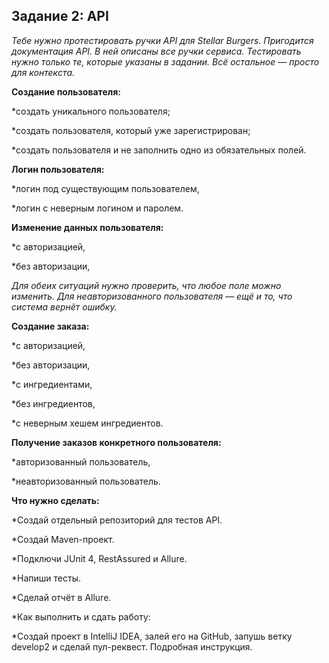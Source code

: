 **﻿Задание 2: API**
-------------------------------------------------------------------------------------------------------------------------------------------------------------------------------------------------------------------
*Тебе нужно протестировать ручки API для Stellar Burgers. Пригодится документация API. В ней описаны все ручки сервиса. Тестировать нужно только те, которые указаны в задании. Всё остальное — просто для контекста.*

**Создание пользователя:**

*создать уникального пользователя;

*создать пользователя, который уже зарегистрирован;

*создать пользователя и не заполнить одно из обязательных полей.

**Логин пользователя:**

*логин под существующим пользователем,

*логин с неверным логином и паролем.

**Изменение данных пользователя:**

*с авторизацией,

*без авторизации,

*Для обеих ситуаций нужно проверить, что любое поле можно изменить. Для неавторизованного пользователя — ещё и то, что система вернёт ошибку.*

**Создание заказа:**

*с авторизацией,

*без авторизации,

*с ингредиентами,

*без ингредиентов,

*с неверным хешем ингредиентов.


**Получение заказов конкретного пользователя:**

*авторизованный пользователь,

*неавторизованный пользователь.

**Что нужно сделать:**

*Создай отдельный репозиторий для тестов API.

*Создай Maven-проект.

*Подключи JUnit 4, RestAssured и Allure.

*Напиши тесты.

*Сделай отчёт в Allure.

*Как выполнить и сдать работу:

*Создай проект в IntelliJ IDEA, залей его на GitHub, запушь ветку develop2 и сделай пул-реквест. Подробная инструкция.
